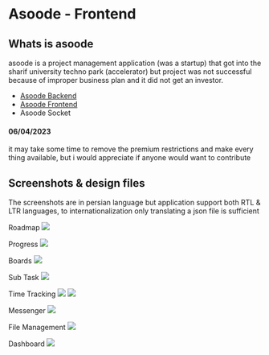 # Asoode - Frontend
## Whats is asoode
asoode is a project management application (was a startup) that got into the sharif university techno park (accelerator) but project was not successful because of improper business plan and it did not get an investor.

 - [Asoode Backend](https://github.com/navid-kianfar/asoode-backend)
 - [Asoode Frontend](https://github.com/navid-kianfar/asoode-frontend)
 - Asoode Socket

#### 06/04/2023
it may take some time to remove the premium restrictions and make every thing available,
but i would appreciate if anyone would want to contribute

## Screenshots & design files
The screenshots are in persian language but application support both RTL & LTR languages,
to internationalization only translating a json file is sufficient

Roadmap
![](./designs/panel/project+workpackage/proj-roadmap.png)

Progress
![](./designs/panel/project+workpackage/proj-tree.png)

Boards
![](./designs/panel/project+workpackage/work-package-page-structured.png)

Sub Task
![](./designs/panel/cards+settings/subtask.png)

Time Tracking
![](./designs/panel/cards+settings/time-spent.png)
![](./designs/panel/work-management/group-time-spent.png)

Messenger
![](./designs/panel/chat/files.png)

File Management
![](./designs/panel/chat/other-pages.png)

Dashboard
![](./designs/panel/dashboard/full-dashboard.png)
